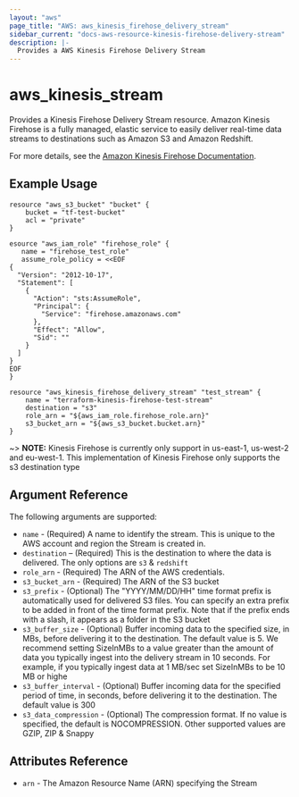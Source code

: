 ```yaml
---
layout: "aws"
page_title: "AWS: aws_kinesis_firehose_delivery_stream"
sidebar_current: "docs-aws-resource-kinesis-firehose-delivery-stream"
description: |-
  Provides a AWS Kinesis Firehose Delivery Stream
---
```


# aws\_kinesis\_stream

Provides a Kinesis Firehose Delivery Stream resource. Amazon Kinesis Firehose is a fully managed, elastic service to easily deliver real-time data streams to destinations such as Amazon S3 and Amazon Redshift.

For more details, see the [Amazon Kinesis Firehose Documentation][1].

## Example Usage

```
resource "aws_s3_bucket" "bucket" {
	bucket = "tf-test-bucket"
	acl = "private"
}

esource "aws_iam_role" "firehose_role" {
   name = "firehose_test_role"
   assume_role_policy = <<EOF
{
  "Version": "2012-10-17",
  "Statement": [
    {
      "Action": "sts:AssumeRole",
      "Principal": {
        "Service": "firehose.amazonaws.com"
      },
      "Effect": "Allow",
      "Sid": ""
    }
  ]
}
EOF
}

resource "aws_kinesis_firehose_delivery_stream" "test_stream" {
	name = "terraform-kinesis-firehose-test-stream"
	destination = "s3"
	role_arn = "${aws_iam_role.firehose_role.arn}"
	s3_bucket_arn = "${aws_s3_bucket.bucket.arn}"
}
```

~> **NOTE:** Kinesis Firehose is currently only support in us-east-1, us-west-2 and eu-west-1. This implementation of Kinesis Firehose only supports the s3 destination type 

## Argument Reference

The following arguments are supported:

* `name` - (Required) A name to identify the stream. This is unique to the 
AWS account and region the Stream is created in.
* `destination` – (Required) This is the destination to where the data is delivered. The only options are `s3` & `redshift`
* `role_arn` - (Required) The ARN of the AWS credentials.
* `s3_bucket_arn` - (Required) The ARN of the S3 bucket
* `s3_prefix` - (Optional) The "YYYY/MM/DD/HH" time format prefix is automatically used for delivered S3 files. You can specify an extra prefix to be added in front of the time format prefix. Note that if the prefix ends with a slash, it appears as a folder in the S3 bucket
* `s3_buffer_size` - (Optional) Buffer incoming data to the specified size, in MBs, before delivering it to the destination. The default value is 5.
                                We recommend setting SizeInMBs to a value greater than the amount of data you typically ingest into the delivery stream in 10 seconds. For example, if you typically ingest data at 1 MB/sec set SizeInMBs to be 10 MB or highe
* `s3_buffer_interval` - (Optional) Buffer incoming data for the specified period of time, in seconds, before delivering it to the destination. The default value is 300
* `s3_data_compression` - (Optional) The compression format. If no value is specified, the default is NOCOMPRESSION. Other supported values are GZIP, ZIP & Snappy 


## Attributes Reference

* `arn` - The Amazon Resource Name (ARN) specifying the Stream

[1]: http://aws.amazon.com/documentation/firehose/

